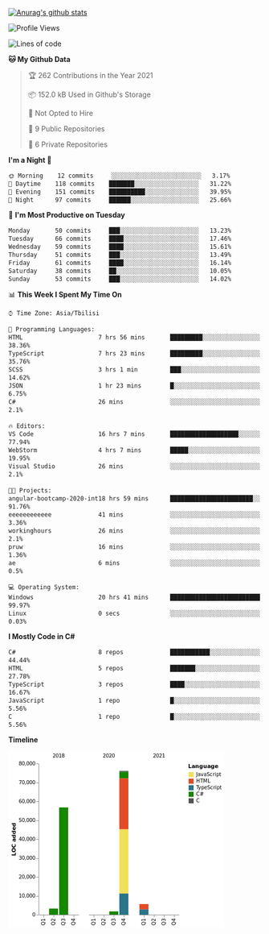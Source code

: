 [![Anurag's github stats](https://github-readme-stats.vercel.app/api?username=LukeSamkharadze&count_private=true&theme=dark&show_icons=true&custom_title=Github%20Stats)](https://github.com/anuraghazra/github-readme-stats)

<!--START_SECTION:waka-->
![Profile Views](http://img.shields.io/badge/Profile%20Views-41-blue)

![Lines of code](https://img.shields.io/badge/From%20Hello%20World%20I%27ve%20Written-143429%20lines%20of%20code-blue)

**🐱 My Github Data** 

> 🏆 262 Contributions in the Year 2021
 > 
> 📦 152.0 kB Used in Github's Storage 
 > 
> 🚫 Not Opted to Hire
 > 
> 📜 9 Public Repositories 
 > 
> 🔑 6 Private Repositories  
 > 
**I'm a Night 🦉** 

```text
🌞 Morning    12 commits     ░░░░░░░░░░░░░░░░░░░░░░░░░   3.17% 
🌆 Daytime    118 commits    ███████░░░░░░░░░░░░░░░░░░   31.22% 
🌃 Evening    151 commits    ██████████░░░░░░░░░░░░░░░   39.95% 
🌙 Night      97 commits     ██████░░░░░░░░░░░░░░░░░░░   25.66%

```
📅 **I'm Most Productive on Tuesday** 

```text
Monday       50 commits     ███░░░░░░░░░░░░░░░░░░░░░░   13.23% 
Tuesday      66 commits     ████░░░░░░░░░░░░░░░░░░░░░   17.46% 
Wednesday    59 commits     ████░░░░░░░░░░░░░░░░░░░░░   15.61% 
Thursday     51 commits     ███░░░░░░░░░░░░░░░░░░░░░░   13.49% 
Friday       61 commits     ████░░░░░░░░░░░░░░░░░░░░░   16.14% 
Saturday     38 commits     ██░░░░░░░░░░░░░░░░░░░░░░░   10.05% 
Sunday       53 commits     ███░░░░░░░░░░░░░░░░░░░░░░   14.02%

```


📊 **This Week I Spent My Time On** 

```text
⌚︎ Time Zone: Asia/Tbilisi

💬 Programming Languages: 
HTML                     7 hrs 56 mins       █████████░░░░░░░░░░░░░░░░   38.36% 
TypeScript               7 hrs 23 mins       █████████░░░░░░░░░░░░░░░░   35.76% 
SCSS                     3 hrs 1 min         ███░░░░░░░░░░░░░░░░░░░░░░   14.62% 
JSON                     1 hr 23 mins        █░░░░░░░░░░░░░░░░░░░░░░░░   6.75% 
C#                       26 mins             ░░░░░░░░░░░░░░░░░░░░░░░░░   2.1%

🔥 Editors: 
VS Code                  16 hrs 7 mins       ███████████████████░░░░░░   77.94% 
WebStorm                 4 hrs 7 mins        █████░░░░░░░░░░░░░░░░░░░░   19.95% 
Visual Studio            26 mins             ░░░░░░░░░░░░░░░░░░░░░░░░░   2.1%

🐱‍💻 Projects: 
angular-bootcamp-2020-int18 hrs 59 mins      ███████████████████████░░   91.76% 
eeeeeeeeeeee             41 mins             ░░░░░░░░░░░░░░░░░░░░░░░░░   3.36% 
workinghours             26 mins             ░░░░░░░░░░░░░░░░░░░░░░░░░   2.1% 
pruw                     16 mins             ░░░░░░░░░░░░░░░░░░░░░░░░░   1.36% 
ae                       6 mins              ░░░░░░░░░░░░░░░░░░░░░░░░░   0.5%

💻 Operating System: 
Windows                  20 hrs 41 mins      █████████████████████████   99.97% 
Linux                    0 secs              ░░░░░░░░░░░░░░░░░░░░░░░░░   0.03%

```

**I Mostly Code in C#** 

```text
C#                       8 repos             ███████████░░░░░░░░░░░░░░   44.44% 
HTML                     5 repos             ███████░░░░░░░░░░░░░░░░░░   27.78% 
TypeScript               3 repos             ████░░░░░░░░░░░░░░░░░░░░░   16.67% 
JavaScript               1 repo              █░░░░░░░░░░░░░░░░░░░░░░░░   5.56% 
C                        1 repo              █░░░░░░░░░░░░░░░░░░░░░░░░   5.56%

```


**Timeline**

![Chart not found](https://raw.githubusercontent.com/LukeSamkharadze/LukeSamkharadze/main/charts/bar_graph.png) 


<!--END_SECTION:waka-->

<!--
[![Anurag's github stats](https://github-readme-stats.vercel.app/api?username=LukeSamkharadze&count_private=true&theme=dark&show_icons=true&custom_title=Github%20Stats)](https://github.com/anuraghazra/github-readme-stats)
[![willianrod's wakatime stats](https://github-readme-stats.vercel.app/api/wakatime?username=LukeSamkharadze&theme=dark&langs_count=9&custom_title=Weekly%20Stats)](https://github.com/anuraghazra/github-readme-stats)
[![Top Langs](https://github-readme-stats.vercel.app/api/top-langs/?username=LukeSamkharadze&theme=dark&langs_count=9&custom_title=Repositories)](https://github.com/anuraghazra/github-readme-stats)
-->
